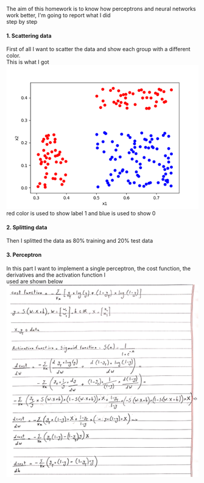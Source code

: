 The aim of this homework is to know how perceptrons and neural networks work better, I'm going to report what I did <br/>
step by step <br/>

#### 1. Scattering data
First of all I want to scatter the data and show each group with a different color. <br/>
This is what I got<br/>
![](Figures/Figure_1.png)<br/>
red color is used to show label 1 and blue is used to show 0<br/>

#### 2. Splitting data
Then I splitted the data as 80% training and 20% test data

#### 3. Perceptron
In this part I want to implement a single perceptron, the cost function, the derivatives and the activation function I<br/>
used are shown below <br/>
![](Figures/derivation1.jpg) 